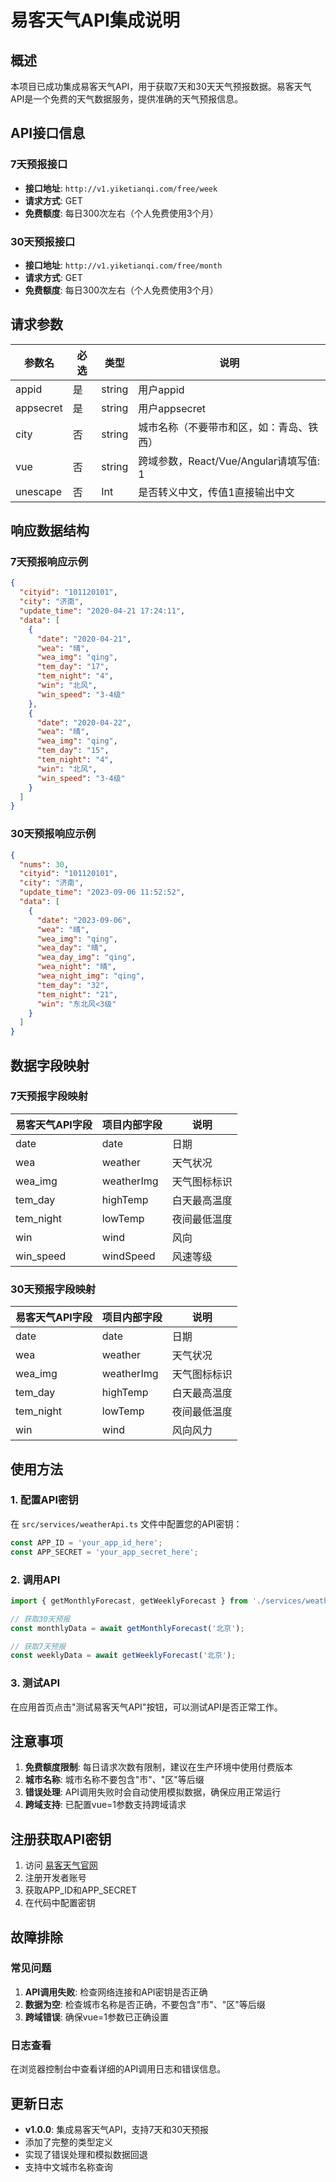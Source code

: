 # 易客天气API集成说明

## 概述

本项目已成功集成易客天气API，用于获取7天和30天天气预报数据。易客天气API是一个免费的天气数据服务，提供准确的天气预报信息。

## API接口信息

### 7天预报接口
- **接口地址**: `http://v1.yiketianqi.com/free/week`
- **请求方式**: GET
- **免费额度**: 每日300次左右（个人免费使用3个月）

### 30天预报接口
- **接口地址**: `http://v1.yiketianqi.com/free/month`
- **请求方式**: GET
- **免费额度**: 每日300次左右（个人免费使用3个月）

## 请求参数

| 参数名 | 必选 | 类型 | 说明 |
|--------|------|------|------|
| appid | 是 | string | 用户appid |
| appsecret | 是 | string | 用户appsecret |
| city | 否 | string | 城市名称（不要带市和区，如：青岛、铁西） |
| vue | 否 | string | 跨域参数，React/Vue/Angular请填写值: 1 |
| unescape | 否 | Int | 是否转义中文，传值1直接输出中文 |

## 响应数据结构

### 7天预报响应示例
```json
{
  "cityid": "101120101",
  "city": "济南",
  "update_time": "2020-04-21 17:24:11",
  "data": [
    {
      "date": "2020-04-21",
      "wea": "晴",
      "wea_img": "qing",
      "tem_day": "17",
      "tem_night": "4",
      "win": "北风",
      "win_speed": "3-4级"
    },
    {
      "date": "2020-04-22",
      "wea": "晴",
      "wea_img": "qing",
      "tem_day": "15",
      "tem_night": "4",
      "win": "北风",
      "win_speed": "3-4级"
    }
  ]
}
```

### 30天预报响应示例
```json
{
  "nums": 30,
  "cityid": "101120101",
  "city": "济南",
  "update_time": "2023-09-06 11:52:52",
  "data": [
    {
      "date": "2023-09-06",
      "wea": "晴",
      "wea_img": "qing",
      "wea_day": "晴",
      "wea_day_img": "qing",
      "wea_night": "晴",
      "wea_night_img": "qing",
      "tem_day": "32",
      "tem_night": "21",
      "win": "东北风<3级"
    }
  ]
}
```

## 数据字段映射

### 7天预报字段映射
| 易客天气API字段 | 项目内部字段 | 说明 |
|----------------|--------------|------|
| date | date | 日期 |
| wea | weather | 天气状况 |
| wea_img | weatherImg | 天气图标标识 |
| tem_day | highTemp | 白天最高温度 |
| tem_night | lowTemp | 夜间最低温度 |
| win | wind | 风向 |
| win_speed | windSpeed | 风速等级 |

### 30天预报字段映射
| 易客天气API字段 | 项目内部字段 | 说明 |
|----------------|--------------|------|
| date | date | 日期 |
| wea | weather | 天气状况 |
| wea_img | weatherImg | 天气图标标识 |
| tem_day | highTemp | 白天最高温度 |
| tem_night | lowTemp | 夜间最低温度 |
| win | wind | 风向风力 |

## 使用方法

### 1. 配置API密钥
在 `src/services/weatherApi.ts` 文件中配置您的API密钥：
```typescript
const APP_ID = 'your_app_id_here';
const APP_SECRET = 'your_app_secret_here';
```

### 2. 调用API
```typescript
import { getMonthlyForecast, getWeeklyForecast } from './services/weatherApi';

// 获取30天预报
const monthlyData = await getMonthlyForecast('北京');

// 获取7天预报
const weeklyData = await getWeeklyForecast('北京');
```

### 3. 测试API
在应用首页点击"测试易客天气API"按钮，可以测试API是否正常工作。

## 注意事项

1. **免费额度限制**: 每日请求次数有限制，建议在生产环境中使用付费版本
2. **城市名称**: 城市名称不要包含"市"、"区"等后缀
3. **错误处理**: API调用失败时会自动使用模拟数据，确保应用正常运行
4. **跨域支持**: 已配置vue=1参数支持跨域请求

## 注册获取API密钥

1. 访问 [易客天气官网](http://yiketianqi.com/)
2. 注册开发者账号
3. 获取APP_ID和APP_SECRET
4. 在代码中配置密钥

## 故障排除

### 常见问题
1. **API调用失败**: 检查网络连接和API密钥是否正确
2. **数据为空**: 检查城市名称是否正确，不要包含"市"、"区"等后缀
3. **跨域错误**: 确保vue=1参数已正确设置

### 日志查看
在浏览器控制台中查看详细的API调用日志和错误信息。

## 更新日志

- **v1.0.0**: 集成易客天气API，支持7天和30天预报
- 添加了完整的类型定义
- 实现了错误处理和模拟数据回退
- 支持中文城市名称查询
